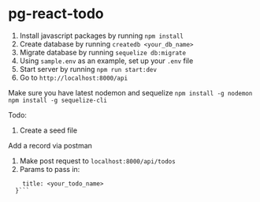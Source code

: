 # pg-react-todo

1. Install javascript packages by running `npm install`
2. Create database by running `createdb <your_db_name>`
3. Migrate database by running `sequelize db:migrate`
4. Using `sample.env` as an example, set up your `.env` file
5. Start server by running `npm run start:dev`
6. Go to `http://localhost:8000/api`

Make sure you have latest nodemon and sequelize
`npm install -g nodemon`
`npm install -g sequelize-cli`

Todo:
1. Create a seed file

Add a record via postman
1. Make post request to `localhost:8000/api/todos`
2. Params to pass in:
```{
    title: <your_todo_name>
  }```

